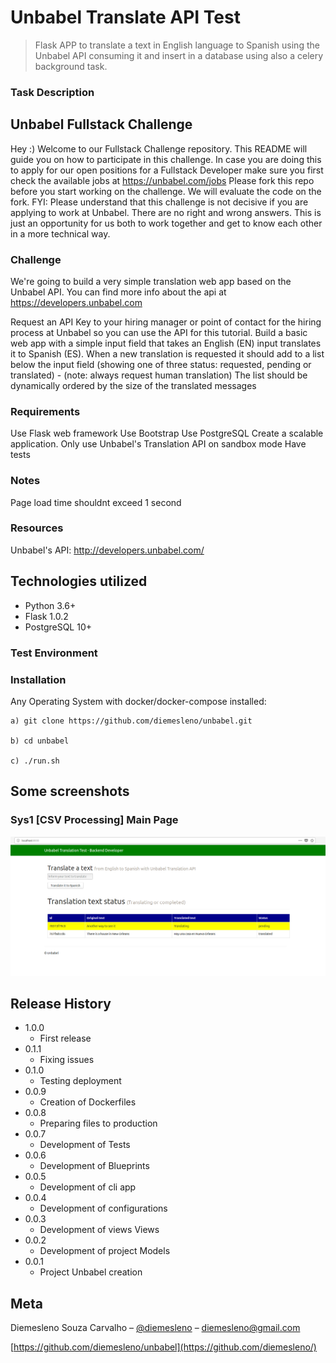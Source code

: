 # Unbabel Translate API Test 
> Flask APP to translate a text in English language to Spanish using the Unbabel API
consuming it and insert in a database using also a celery background task. 

### Task Description

## Unbabel Fullstack Challenge
Hey :)
Welcome to our Fullstack Challenge repository. This README will guide you on how to participate in this challenge.
In case you are doing this to apply for our open positions for a Fullstack Developer make sure you first check the available jobs at https://unbabel.com/jobs
Please fork this repo before you start working on the challenge. We will evaluate the code on the fork.
FYI: Please understand that this challenge is not decisive if you are applying to work at Unbabel. There are no right and wrong answers. This is just an opportunity for us both to work together and get to know each other in a more technical way.

### Challenge
We're going to build a very simple translation web app based on the Unbabel API.
You can find more info about the api at https://developers.unbabel.com

Request an API Key to your hiring manager or point of contact for the hiring process at Unbabel so you can use the API for this tutorial.
Build a basic web app with a simple input field that takes an English (EN) input translates it to Spanish (ES).
When a new translation is requested it should add to a list below the input field (showing one of three status: requested, pending or translated) - (note: always request human translation)
The list should be dynamically ordered by the size of the translated messages


### Requirements

Use Flask web framework
Use Bootstrap
Use PostgreSQL
Create a scalable application.
Only use Unbabel's Translation API on sandbox mode
Have tests


### Notes

Page load time shouldnt exceed 1 second


### Resources

Unbabel's API: http://developers.unbabel.com/

## Technologies utilized
* Python 3.6+
* Flask 1.0.2
* PostgreSQL 10+

### Test Environment

### Installation

Any Operating System with docker/docker-compose installed:

```
a) git clone https://github.com/diemesleno/unbabel.git

b) cd unbabel

c) ./run.sh
```

## Some screenshots

### Sys1 [CSV Processing] Main Page
![](app.png)


## Release History
* 1.0.0
    * First release
* 0.1.1
    * Fixing issues
* 0.1.0
    * Testing deployment
* 0.0.9
    * Creation of Dockerfiles
* 0.0.8
    * Preparing files to production
* 0.0.7
    * Development of Tests
* 0.0.6
    * Development of  Blueprints
* 0.0.5
    * Development of  cli app
* 0.0.4 
    * Development of configurations
* 0.0.3
    * Development of views Views
* 0.0.2
    * Development of project Models
* 0.0.1
    * Project Unbabel creation

## Meta

Diemesleno Souza Carvalho – [@diemesleno](https://twitter.com/diemesleno) – diemesleno@gmail.com


[https://github.com/diemesleno/unbabel](https://github.com/diemesleno/)